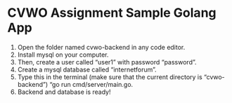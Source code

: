 # CVWO Assignment Sample Golang App
1. Open the folder named cvwo-backend in any code editor. 
2. Install mysql on your computer. 
3. Then, create a user called “user1” with password “password”.
4. Create a mysql database called “internetforum”. 
5. Type this in the terminal (make sure that the current directory is “cvwo-backend”) “go run cmd/server/main.go.
6. Backend and database is ready!